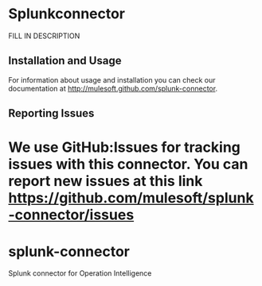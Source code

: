 
Splunkconnector
=========================

FILL IN DESCRIPTION

Installation and Usage
----------------------

For information about usage and installation you can check our documentation at http://mulesoft.github.com/splunk-connector.

Reporting Issues
----------------

We use GitHub:Issues for tracking issues with this connector. You can report new issues at this link https://github.com/mulesoft/splunk-connector/issues
=======
splunk-connector
================

Splunk connector for Operation Intelligence

